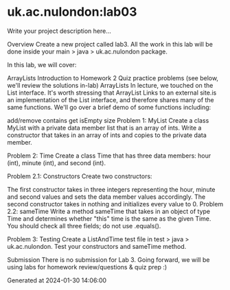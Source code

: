 # uk.ac.nulondon:lab03

Write your project description here...

Overview
Create a new project called lab3. All the work in this lab will be done inside your main > java > uk.ac.nulondon package.

In this lab, we will cover:

ArrayLists
Introduction to Homework 2
Quiz practice problems (see below, we'll review the solutions in-lab)
ArrayLists
In lecture, we touched on the List interface. It's worth stressing that ArrayList Links to an external site.is an implementation of the List interface, and therefore shares many of the same functions. We'll go over a brief demo of some functions including:

add/remove
contains
get
isEmpty
size
Problem 1: MyList
Create a class MyList with a private data member list that is an array of ints. Write a constructor that takes in an array of ints and copies to the private data member.

Problem 2: Time
Create a class Time that has three data members: hour (int), minute (int), and second (int).

Problem 2.1: Constructors
Create two constructors:

The first constructor takes in three integers representing the hour, minute and second values and sets the data member values accordingly.
The second constructor takes in nothing and initializes every value to 0.
Problem 2.2: sameTime
Write a method sameTime that takes in an object of type Time and determines whether "this" time is the same as the given Time. You should check all three fields; do not use .equals().

Problem 3: Testing
Create a ListAndTime test file in test > java > uk.ac.nulondon. Test your constructors and sameTime method.

Submission
There is no submission for Lab 3. Going forward, we will be using labs for homework review/questions & quiz prep :)

Generated at 2024-01-30 14:06:00
